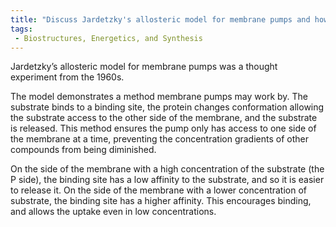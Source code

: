```yaml
---
title: "Discuss Jardetzky's allosteric model for membrane pumps and how it explains the alternating access mechanism."
tags:
 - Biostructures, Energetics, and Synthesis
---
```

Jardetzky’s allosteric model for membrane pumps was a thought experiment from the 1960s. 

The model demonstrates a method membrane pumps may work by. The substrate binds to a binding site, the protein changes conformation allowing the substrate access to the other side of the membrane, and the substrate is released. This method ensures the pump only has access to one side of the membrane at a time, preventing the concentration gradients of other compounds from being diminished. 

On the side of the membrane with a high concentration of the substrate (the P side), the binding site has a low affinity to the substrate, and so it is easier to release it. On the side of the membrane with a lower concentration of substrate, the binding site has a higher affinity. This encourages binding, and allows the uptake even in low concentrations. 
